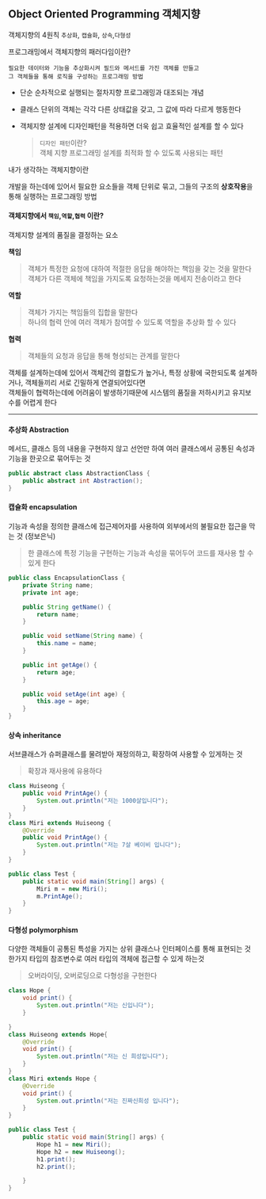 ## Object Oriented Programming 객체지향

객체지향의 4원칙
`추상화`, `캡슐화`, `상속`,`다형성`

프로그래밍에서 객체지향의 패러다임이란?

```
필요한 데이터와 기능을 추상화시켜 필드와 메서드를 가진 객체를 만들고
그 객체들을 통해 로직을 구성하는 프로그래밍 방법
```

- 단순 순차적으로 실행되는 절차지향 프로그래밍과 대조되는 개념

- 클래스 단위의 객체는 각각 다른 상태값을 갖고, 그 값에 따라 다르게 행동한다

- 객체지향 설계에 디자인패턴을 적용하면 더욱 쉽고 효율적인 설계를 할 수 있다
  > `디자인 패턴`이란?  
  >  객체 지향 프로그래밍 설계를 최적화 할 수 있도록 사용되는 패턴

내가 생각하는 객체지향이란

개발을 하는데에 있어서 필요한 요소들을 객체 단위로 묶고, 그들의 구조의 **상호작용**을 통해 실행하는 프로그래밍 방법

#### 객체지향에서 `책임`,`역할`,`협력` 이란?

객체지향 설계의 품질을 결정하는 요소

**책임**

> 객체가 특정한 요청에 대하여 적절한 응답을 해야하는 책임을 갖는 것을 말한다  
> 객체가 다른 객체에 책임을 가지도록 요청하는것을 메세지 전송이라고 한다

**역할**

> 객체가 가지는 책임들의 집합을 말한다  
> 하나의 협력 안에 여러 객체가 참여할 수 있도록 역할을 추상화 할 수 있다

**협력**

> 객체들의 요청과 응답을 통해 형성되는 관계를 말한다

객체를 설계하는데에 있어서
객체간의 결합도가 높거나, 특정 상황에 국한되도록 설계하거나, 객체들끼리 서로 긴밀하게 연결되어있다면  
객체들이 협력하는데에 어려움이 발생하기때문에 시스템의 품질을 저하시키고 유지보수를 어렵게 한다

---

#### 추상화 Abstraction

메서드, 클래스 등의 내용을 구현하지 않고 선언만 하여 여러 클래스에서 공통된 속성과 기능을 한곳으로 묶어두는 것

```java
public abstract class AbstractionClass {
    public abstract int Abstraction();
}
```

#### 캡슐화 encapsulation

기능과 속성을 정의한 클래스에 접근제어자를 사용하여 외부에서의 불필요한 접근을 막는 것 (정보은닉)

> 한 클래스에 특정 기능을 구현하는 기능과 속성을 묶어두어 코드를 재사용 할 수 있게 한다

```java
public class EncapsulationClass {
    private String name;
    private int age;

    public String getName() {
        return name;
    }

    public void setName(String name) {
        this.name = name;
    }

    public int getAge() {
        return age;
    }

    public void setAge(int age) {
        this.age = age;
    }
}
```

#### 상속 inheritance

서브클래스가 슈퍼클래스를 물려받아 재정의하고, 확장하여 사용할 수 있게하는 것

> 확장과 재사용에 유용하다

```java
class Huiseong {
    public void PrintAge() {
        System.out.println("저는 1000살입니다");
    }
}
class Miri extends Huiseong {
    @Override
    public void PrintAge() {
        System.out.println("저는 7살 베이비 입니다");
    }
}

public class Test {
    public static void main(String[] args) {
        Miri m = new Miri();
        m.PrintAge();
    }
}
```

#### 다형성 polymorphism

다양한 객체들이 공통된 특성을 가지는 상위 클래스나 인터페이스를 통해 표현되는 것
한가지 타입의 참조변수로 여러 타입의 객체에 접근할 수 있게 하는것

> 오버라이딩, 오버로딩으로 다형성을 구현한다

```java
class Hope {
    void print() {
        System.out.println("저는 신입니다");
    }

}
class Huiseong extends Hope{
    @Override
    void print() {
        System.out.println("저는 신 희성입니다");
    }
}
class Miri extends Hope {
    @Override
    void print() {
        System.out.println("저는 진짜신희성 입니다");
    }
}

public class Test {
    public static void main(String[] args) {
        Hope h1 = new Miri();
        Hope h2 = new Huiseong();
        h1.print();
        h2.print();

    }
}
```

